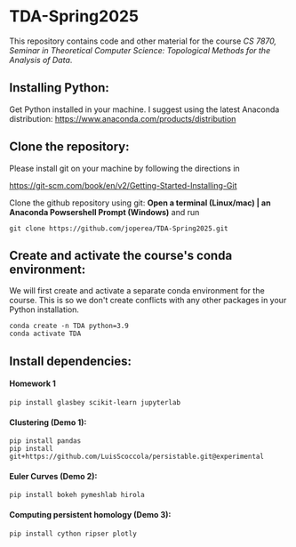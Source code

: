 # TDA-Spring2025

This repository contains code and other material for the course *CS 7870, Seminar in Theoretical Computer Science: Topological Methods for the Analysis of Data*.

## Installing Python:
Get Python installed in your machine. I suggest using the latest Anaconda distribution: https://www.anaconda.com/products/distribution


## Clone the repository:

Please install git on your machine by following the directions in 

https://git-scm.com/book/en/v2/Getting-Started-Installing-Git

Clone the github repository using git: **Open a terminal (Linux/mac) | an Anaconda Powsershell Prompt (Windows)** and run
```
git clone https://github.com/joperea/TDA-Spring2025.git
```


## Create and activate the course's conda environment:

We will first create and activate a separate conda environment for the course. This is so we don't create conflicts with any other packages in your Python installation. 
```
conda create -n TDA python=3.9
conda activate TDA
```

## Install dependencies:
#### Homework 1
```
pip install glasbey scikit-learn jupyterlab
```
#### Clustering (Demo 1):
```
pip install pandas
pip install git+https://github.com/LuisScoccola/persistable.git@experimental
```

#### Euler Curves (Demo 2):
```
pip install bokeh pymeshlab hirola
```

#### Computing persistent homology (Demo 3):
```
pip install cython ripser plotly
```
